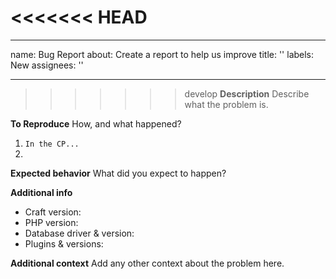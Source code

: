 <<<<<<< HEAD
=======
---
name: Bug Report
about: Create a report to help us improve
title: ''
labels: New
assignees: ''

---

>>>>>>> develop
**Description**
Describe what the problem is.

**To Reproduce**
How, and what happened?
1. `In the CP...`
2.

**Expected behavior**
What did you expect to happen?

**Additional info**
- Craft version:
- PHP version:
- Database driver & version:
- Plugins & versions:

**Additional context**
Add any other context about the problem here.
